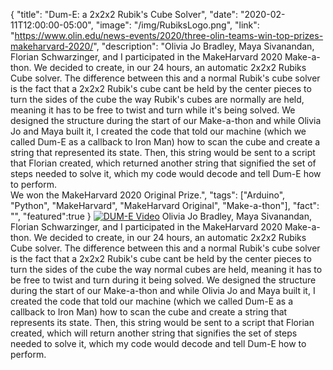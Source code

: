 {
  "title": "Dum-E: a 2x2x2 Rubik's Cube Solver",
  "date": "2020-02-11T12:00:00-05:00",
  "image": "/img/RubiksLogo.png",
  "link": "https://www.olin.edu/news-events/2020/three-olin-teams-win-top-prizes-makeharvard-2020/",
  "description": "Olivia Jo Bradley, Maya Sivanandan, Florian Schwarzinger, and I participated in the MakeHarvard 2020 Make-a-thon. We decided to create, in our 24 hours, an automatic 2x2x2 Rubiks Cube solver. The difference between this and a normal Rubik's cube solver is the fact that a 2x2x2 Rubik's cube cant be held by the center pieces to turn the sides of the cube the way Rubik's cubes are normally are held, meaning it has to be free to twist and turn while it's being solved. We designed the structure during the start of our Make-a-thon and while Olivia Jo and Maya built it, I created the code that told our machine (which we called Dum-E as a callback to Iron Man) how to scan the cube and create a string that represented its state. Then, this string would be sent to a script that Florian created, which returned another string that signified the set of steps needed to solve it, which my code would decode and tell Dum-E how to perform. <br> We won the MakeHarvard 2020 Original Prize.",
  "tags": ["Arduino", "Python", "MakeHarvard", "MakeHarvard Original", "Make-a-thon"],
  "fact": "",
  "featured":true
}
[![DUM-E Video](http://img.youtube.com/vi/e7CE5B1t01g/0.jpg)](http://www.youtube.com/watch?v=e7CE5B1t01g "DUM-E")
Olivia Jo Bradley, Maya Sivanandan, Florian Schwarzinger, and I participated in the MakeHarvard 2020 Make-a-thon. We decided to create, in our 24 hours, an automatic 2x2x2 Rubiks Cube solver. The difference between this and a normal Rubik's cube solver is the fact that a 2x2x2 Rubik's cube cant be held by the center pieces to turn the sides of the cube the way normal cubes are held, meaning it has to be free to twist and turn during it being solved. We designed the structure during the start of our Make-a-thon and while Olivia Jo and Maya built it, I created the code that told our machine (which we called Dum-E as a callback to Iron Man) how to scan the cube and create a string that represents its state. Then, this string would be sent to a script that Florian created, which will return another string that signifies the set of steps needed to solve it, which my code would decode and tell Dum-E how to perform.
